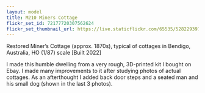 ```yaml
---
layout: model
title: M210 Miners Cottage
flickr_set_id: 72177720307562624
flickr_set_thumbnail_url: https://live.staticflickr.com/65535/52822939719_f05442fce4_m.jpg
---
```


Restored Miner’s Cottage (approx. 1870s), typical of cottages in Bendigo, Australia, HO (1/87) scale [Built 2022]

I made this humble dwelling from a very rough, 3D-printed kit I bought on Ebay. I made many improvements to it after studying photos of actual cottages. As an afterthought I added back door steps and a seated man and his small dog (shown in the last 3 photos). 


